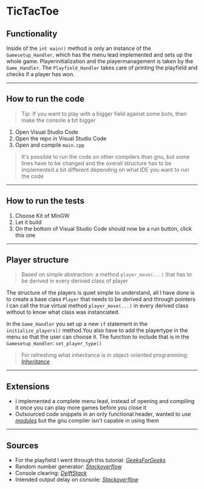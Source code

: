 # TicTacToe

## Functionality

Inside of the `int main()` method is only an instance of the `Gamesetup_Handler`, which has the menu lead implemented and sets up the whole game. Playerinitialization and the playermanagement is taken by the `Game_Handler`. The `Playfield_Handler` takes care of printing the playfield and checks if a player has won.

---

## How to run the code

>Tip: If you want to play with a bigger field against some bots, then make the console a bit bigger

1. Open Visual Studio Code
2. Open the repo in Visual Studio Code
3. Open and compile `main.cpp`

>It's possible to run the code on other compilers than gnu, but some lines have to be changed and the overall structure has to be implemented a bit different depending on what IDE you want to run the code

---

## How to run the tests

1. Choose Kit of MinGW
2. Let it build
3. On the bottom of Visual Studio Code should now be a run button, click this one

---

## Player structure

> Based on simple abstraction: a method `player_move(...)` that has to be derived in every derived class of player

The structure of the players is quiet simple to understand, all I have done is to create a base class `Player` that needs to be derived and through pointers I can call the true virtual method `player_move(...)` in every derived class without to know what class was instanciated.

In the `Game_Handler` you set up a new `if` statement in the `initialize_players()` method.You also have to add the playertype in the menu so that the user can choose it.
The function to include that is in the `Gamesetup_Handler`: `set_player_type()`

> For refreshing what inheritance is in object-oriented programming:  [_Inheritance_](https://en.wikipedia.org/wiki/Inheritance_(object-oriented_programming))

---

## Extensions

* I implemented a complete menu lead, instead of opening and compiling it once you can play more games before you close it
* Outsourced code snippets in an only functional header, wanted to use [_modules_](https://en.cppreference.com/w/cpp/language/modules) but the gnu compiler isn't capable in using them
  
---

## Sources

* For the playfield I went through this tutorial: [_GeeksForGeeks_](https://www.geeksforgeeks.org/2d-vector-in-cpp-with-user-defined-size/)
* Random number generator: [_Stackoverflow_](https://stackoverflow.com/questions/13445688/how-to-generate-a-random-number-in-c)
* Console clearing: [_DelftStack_](https://www.delftstack.com/howto/cpp/how-to-clear-console-cpp/)
* Intended output delay on console: [_Stackoverflow_](https://stackoverflow.com/questions/27215705/how-to-delay-output-in-c)
